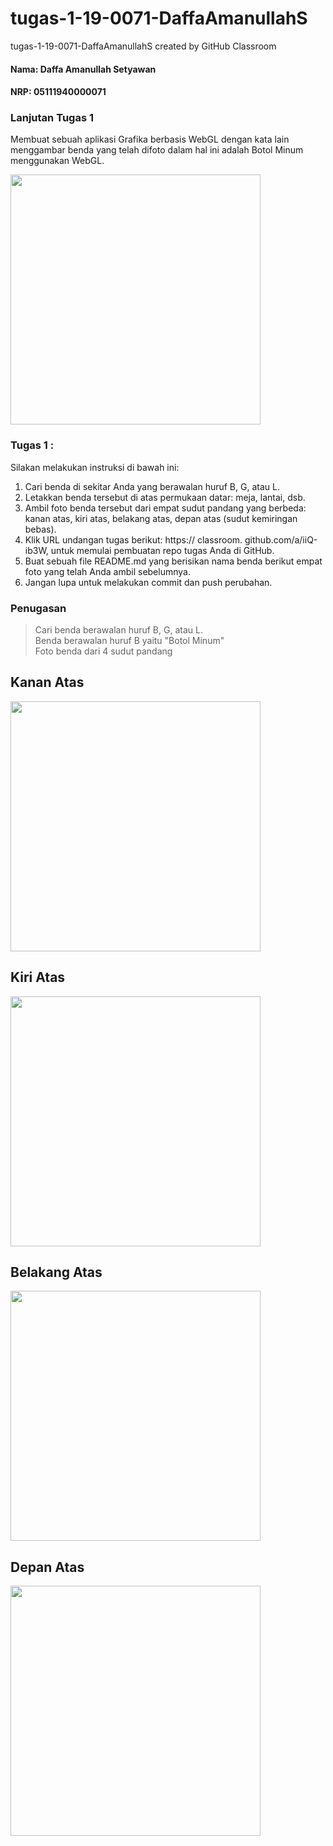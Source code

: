 # tugas-1-19-0071-DaffaAmanullahS
tugas-1-19-0071-DaffaAmanullahS created by GitHub Classroom

#### Nama: Daffa Amanullah Setyawan
#### NRP: 05111940000071

### Lanjutan Tugas 1
Membuat sebuah aplikasi Grafika berbasis WebGL dengan kata lain menggambar benda yang telah difoto dalam hal ini adalah Botol Minum menggunakan WebGL.
<!-- ![Menggambar Botol Minum dengan WebGL](https://user-images.githubusercontent.com/90328953/136085171-141fc483-01af-4d73-8bc8-65b426900900.png) -->
<img src="https://user-images.githubusercontent.com/90328953/136085171-141fc483-01af-4d73-8bc8-65b426900900.png" width="400">



### Tugas 1 :
Silakan melakukan instruksi di bawah ini:
1. Cari benda di sekitar Anda yang berawalan huruf B, G, atau L.
2. Letakkan benda tersebut di atas permukaan datar: meja, lantai, dsb.
3. Ambil foto benda tersebut dari empat sudut pandang yang berbeda: kanan atas, kiri atas, belakang atas, depan atas (sudut kemiringan bebas).
4. Klik URL undangan tugas berikut: https:// classroom. github.com/a/iiQ-ib3W, untuk memulai pembuatan repo tugas Anda di GitHub.
5. Buat sebuah file README.md yang berisikan nama benda berikut empat foto yang telah Anda ambil sebelumnya.
6. Jangan lupa untuk melakukan commit dan push perubahan.

### Penugasan
> Cari benda berawalan huruf B, G, atau L.\
> Benda berawalan huruf B yaitu "Botol Minum"\
> Foto benda dari 4 sudut pandang

## Kanan Atas
<!-- ![Kanan Atas](https://user-images.githubusercontent.com/90328953/134205251-652a0fc8-ce32-4184-9f2f-0ca4957d6fa5.jpeg) -->
<img src="https://user-images.githubusercontent.com/90328953/134205251-652a0fc8-ce32-4184-9f2f-0ca4957d6fa5.jpeg" width="400">

## Kiri Atas
<!-- ![Kiri Atas](https://user-images.githubusercontent.com/90328953/134205273-62ba93f8-928a-4178-adb7-128d76f154b6.jpeg) -->
<img src="https://user-images.githubusercontent.com/90328953/134205273-62ba93f8-928a-4178-adb7-128d76f154b6.jpeg" width="400">

## Belakang Atas
<!-- ![Belakang Atas](https://user-images.githubusercontent.com/90328953/134205300-1c470ba0-f059-47cd-b9ff-d1e100e9668b.jpeg) -->
<img src="https://user-images.githubusercontent.com/90328953/134205300-1c470ba0-f059-47cd-b9ff-d1e100e9668b.jpeg" width="400">

## Depan Atas
<!-- ![Depan Atas](https://user-images.githubusercontent.com/90328953/134205312-e89504f0-2681-4e84-8cd4-b733d6de5487.jpeg) -->
<img src="https://user-images.githubusercontent.com/90328953/134205312-e89504f0-2681-4e84-8cd4-b733d6de5487.jpeg" width="400">
